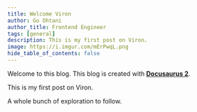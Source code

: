 ```yaml
---
title: Welcome Viron
author: Go Ohtani
author_title: Frontend Engineer
tags: [general]
description: This is my first post on Viron.
image: https://i.imgur.com/mErPwqL.png
hide_table_of_contents: false
---
```


Welcome to this blog. This blog is created with [**Docusaurus 2**](https://docusaurus.io/).

This is my first post on Viron.

<!--truncate-->

A whole bunch of exploration to follow.

